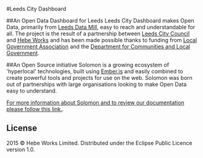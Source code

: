 #Leeds City Dashboard

##An Open Data Dashboard for Leeds
Leeds City Dashboard makes Open Data, primarily from [Leeds Data Mill](http://www.leedsdatamill.org), easy to reach and understandable for all. The project is the result of a partnership between [Leeds City Council](http://www.leeds.gov.uk) and [Hebe Works](http://www.hebeworks.com) and has been made possible thanks to funding from [Local Government Association](http://www.local.gov.uk) and the [Department for Communities and Local Government](http://www.gov.uk/government/organisations/department-for-communities-and-local-government).

##An Open Source initiative
Solomon is a growing ecosystem of 'hyperlocal' technologies, built using [Ember.js](http://www.emberjs.com) and easily combined to create powerful tools and projects for use on the web. Solomon was born out of partnerships with large organisations looking to make Open Data easy to understand. 

[For more information about Solomon and to review our documentation please follow this link.](https://github.com/hebeworks/Solomon/wiki).

## License
2015 © Hebe Works Limited. Distributed under the Eclipse Public Licence version 1.0.
